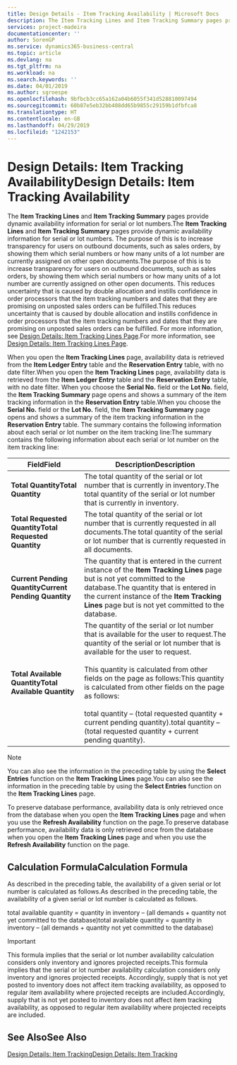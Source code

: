 ```yaml
---
title: Design Details - Item Tracking Availability | Microsoft Docs
description: The Item Tracking Lines and Item Tracking Summary pages provide dynamic availability information for serial or lot numbers. The purpose of this is to increase transparency for users on outbound documents, such as sales orders, by showing them which serial numbers or how many units of a lot number are currently assigned on other open documents.
services: project-madeira
documentationcenter: ''
author: SorenGP
ms.service: dynamics365-business-central
ms.topic: article
ms.devlang: na
ms.tgt_pltfrm: na
ms.workload: na
ms.search.keywords: ''
ms.date: 04/01/2019
ms.author: sgroespe
ms.openlocfilehash: 9bfbcb3cc65a162a04b6055f341d528810097494
ms.sourcegitcommit: 60b87e5eb32bb408dd65b9855c29159b1dfbfca8
ms.translationtype: HT
ms.contentlocale: en-GB
ms.lasthandoff: 04/29/2019
ms.locfileid: "1242153"
---
```

# <a name="design-details-item-tracking-availability"></a><span data-ttu-id="83f90-104">Design Details: Item Tracking Availability</span><span class="sxs-lookup"><span data-stu-id="83f90-104">Design Details: Item Tracking Availability</span></span>
<span data-ttu-id="83f90-105">The **Item Tracking Lines** and **Item Tracking Summary** pages provide dynamic availability information for serial or lot numbers.</span><span class="sxs-lookup"><span data-stu-id="83f90-105">The **Item Tracking Lines** and **Item Tracking Summary** pages provide dynamic availability information for serial or lot numbers.</span></span> <span data-ttu-id="83f90-106">The purpose of this is to increase transparency for users on outbound documents, such as sales orders, by showing them which serial numbers or how many units of a lot number are currently assigned on other open documents.</span><span class="sxs-lookup"><span data-stu-id="83f90-106">The purpose of this is to increase transparency for users on outbound documents, such as sales orders, by showing them which serial numbers or how many units of a lot number are currently assigned on other open documents.</span></span> <span data-ttu-id="83f90-107">This reduces uncertainty that is caused by double allocation and instills confidence in order processors that the item tracking numbers and dates that they are promising on unposted sales orders can be fulfilled.</span><span class="sxs-lookup"><span data-stu-id="83f90-107">This reduces uncertainty that is caused by double allocation and instills confidence in order processors that the item tracking numbers and dates that they are promising on unposted sales orders can be fulfilled.</span></span> <span data-ttu-id="83f90-108">For more information, see [Design Details: Item Tracking Lines Page](design-details-item-tracking-lines-window.md).</span><span class="sxs-lookup"><span data-stu-id="83f90-108">For more information, see [Design Details: Item Tracking Lines Page](design-details-item-tracking-lines-window.md).</span></span>  

 <span data-ttu-id="83f90-109">When you open the **Item Tracking Lines** page, availability data is retrieved from the **Item Ledger Entry** table and the **Reservation Entry** table, with no date filter.</span><span class="sxs-lookup"><span data-stu-id="83f90-109">When you open the **Item Tracking Lines** page, availability data is retrieved from the **Item Ledger Entry** table and the **Reservation Entry** table, with no date filter.</span></span> <span data-ttu-id="83f90-110">When you choose the **Serial No.** field or the **Lot No.** field, the **Item Tracking Summary** page opens and shows a summary of the item tracking information in the **Reservation Entry** table.</span><span class="sxs-lookup"><span data-stu-id="83f90-110">When you choose the **Serial No.** field or the **Lot No.** field, the **Item Tracking Summary** page opens and shows a summary of the item tracking information in the **Reservation Entry** table.</span></span> <span data-ttu-id="83f90-111">The summary contains the following information about each serial or lot number on the item tracking line:</span><span class="sxs-lookup"><span data-stu-id="83f90-111">The summary contains the following information about each serial or lot number on the item tracking line:</span></span>  

|<span data-ttu-id="83f90-112">Field</span><span class="sxs-lookup"><span data-stu-id="83f90-112">Field</span></span>|<span data-ttu-id="83f90-113">Description</span><span class="sxs-lookup"><span data-stu-id="83f90-113">Description</span></span>|  
|---------------------------------|---------------------------------------|  
|<span data-ttu-id="83f90-114">**Total Quantity**</span><span class="sxs-lookup"><span data-stu-id="83f90-114">**Total Quantity**</span></span>|<span data-ttu-id="83f90-115">The total quantity of the serial or lot number that is currently in inventory.</span><span class="sxs-lookup"><span data-stu-id="83f90-115">The total quantity of the serial or lot number that is currently in inventory.</span></span>|  
|<span data-ttu-id="83f90-116">**Total Requested Quantity**</span><span class="sxs-lookup"><span data-stu-id="83f90-116">**Total Requested Quantity**</span></span>|<span data-ttu-id="83f90-117">The total quantity of the serial or lot number that is currently requested in all documents.</span><span class="sxs-lookup"><span data-stu-id="83f90-117">The total quantity of the serial or lot number that is currently requested in all documents.</span></span>|  
|<span data-ttu-id="83f90-118">**Current Pending Quantity**</span><span class="sxs-lookup"><span data-stu-id="83f90-118">**Current Pending Quantity**</span></span>|<span data-ttu-id="83f90-119">The quantity that is entered in the current instance of the **Item Tracking Lines** page but is not yet committed to the database.</span><span class="sxs-lookup"><span data-stu-id="83f90-119">The quantity that is entered in the current instance of the **Item Tracking Lines** page but is not yet committed to the database.</span></span>|  
|<span data-ttu-id="83f90-120">**Total Available Quantity**</span><span class="sxs-lookup"><span data-stu-id="83f90-120">**Total Available Quantity**</span></span>|<span data-ttu-id="83f90-121">The quantity of the serial or lot number that is available for the user to request.</span><span class="sxs-lookup"><span data-stu-id="83f90-121">The quantity of the serial or lot number that is available for the user to request.</span></span><br /><br /> <span data-ttu-id="83f90-122">This quantity is calculated from other fields on the page as follows:</span><span class="sxs-lookup"><span data-stu-id="83f90-122">This quantity is calculated from other fields on the page as follows:</span></span><br /><br /> <span data-ttu-id="83f90-123">total quantity – (total requested quantity + current pending quantity).</span><span class="sxs-lookup"><span data-stu-id="83f90-123">total quantity – (total requested quantity + current pending quantity).</span></span>|  

> [!NOTE]  
>  <span data-ttu-id="83f90-124">You can also see the information in the preceding table by using the **Select Entries** function on the **Item Tracking Lines** page.</span><span class="sxs-lookup"><span data-stu-id="83f90-124">You can also see the information in the preceding table by using the **Select Entries** function on the **Item Tracking Lines** page.</span></span>  

 <span data-ttu-id="83f90-125">To preserve database performance, availability data is only retrieved once from the database when you open the **Item Tracking Lines** page and when you use the **Refresh Availability** function on the page.</span><span class="sxs-lookup"><span data-stu-id="83f90-125">To preserve database performance, availability data is only retrieved once from the database when you open the **Item Tracking Lines** page and when you use the **Refresh Availability** function on the page.</span></span>  

## <a name="calculation-formula"></a><span data-ttu-id="83f90-126">Calculation Formula</span><span class="sxs-lookup"><span data-stu-id="83f90-126">Calculation Formula</span></span>  
 <span data-ttu-id="83f90-127">As described in the preceding table, the availability of a given serial or lot number is calculated as follows.</span><span class="sxs-lookup"><span data-stu-id="83f90-127">As described in the preceding table, the availability of a given serial or lot number is calculated as follows.</span></span>  

 <span data-ttu-id="83f90-128">total available quantity = quantity in inventory – (all demands + quantity not yet committed to the database)</span><span class="sxs-lookup"><span data-stu-id="83f90-128">total available quantity = quantity in inventory – (all demands + quantity not yet committed to the database)</span></span>  

> [!IMPORTANT]  
>  <span data-ttu-id="83f90-129">This formula implies that the serial or lot number availability calculation considers only inventory and ignores projected receipts.</span><span class="sxs-lookup"><span data-stu-id="83f90-129">This formula implies that the serial or lot number availability calculation considers only inventory and ignores projected receipts.</span></span> <span data-ttu-id="83f90-130">Accordingly, supply that is not yet posted to inventory does not affect item tracking availability, as opposed to regular item availability where projected receipts are included.</span><span class="sxs-lookup"><span data-stu-id="83f90-130">Accordingly, supply that is not yet posted to inventory does not affect item tracking availability, as opposed to regular item availability where projected receipts are included.</span></span>  

## <a name="see-also"></a><span data-ttu-id="83f90-131">See Also</span><span class="sxs-lookup"><span data-stu-id="83f90-131">See Also</span></span>  
 [<span data-ttu-id="83f90-132">Design Details: Item Tracking</span><span class="sxs-lookup"><span data-stu-id="83f90-132">Design Details: Item Tracking</span></span>](design-details-item-tracking.md)
